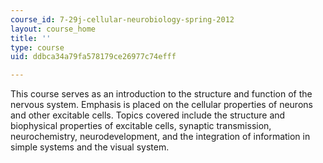 ```yaml
---
course_id: 7-29j-cellular-neurobiology-spring-2012
layout: course_home
title: ''
type: course
uid: ddbca34a79fa578179ce26977c74efff

---
```

This course serves as an introduction to the structure and function of the nervous system. Emphasis is placed on the cellular properties of neurons and other excitable cells. Topics covered include the structure and biophysical properties of excitable cells, synaptic transmission, neurochemistry, neurodevelopment, and the integration of information in simple systems and the visual system.

